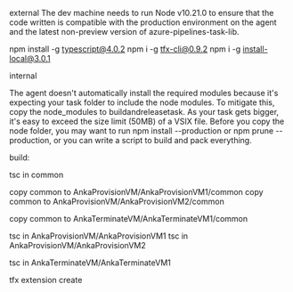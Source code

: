 external
The dev machine needs to run Node v10.21.0 to ensure that the code written is compatible with the production environment on the agent and the latest non-preview version of azure-pipelines-task-lib.

npm install -g typescript@4.0.2
npm i -g tfx-cli@0.9.2
npm i -g install-local@3.0.1

internal

The agent doesn't automatically install the required modules because it's expecting your task folder to include the node modules. To mitigate this, copy the node_modules to buildandreleasetask. As your task gets bigger, it's easy to exceed the size limit (50MB) of a VSIX file. Before you copy the node folder, you may want to run npm install --production or npm prune --production, or you can write a script to build and pack everything.




build:

tsc in common

copy common to AnkaProvisionVM/AnkaProvisionVM1/common
copy common to AnkaProvisionVM/AnkaProvisionVM2/common

copy common to AnkaTerminateVM/AnkaTerminateVM1/common


tsc in AnkaProvisionVM/AnkaProvisionVM1
tsc in AnkaProvisionVM/AnkaProvisionVM2

tsc in AnkaTerminateVM/AnkaTerminateVM1

tfx extension create